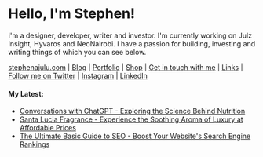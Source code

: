   <!-- Hello there! Feel free to make this your own but kindly don't use my data. Attributions are welcomed & appreciated --> 

# Hello, I'm Stephen!

I'm a designer, developer, writer and investor. I'm currently working on Julz Insight, Hyvaros and NeoNairobi. I have a passion for building, investing and writing things of which you can see below.

[stephenajulu.com](https://stephenajulu.com) | [Blog](https://stephenajulu.com/blog) | [Portfolio](https://stephenajulu.com/portfolio) | [Shop](https://stephenajulu.com/store) | [Get in touch with me](https://stephenajulu.com/contact) | [Links](https://stephenajulu.com/links) | [Follow me on Twitter](https://twitter.com/stephenajulu) | [Instagram](https://instagram.com/stephenajulu) | [LinkedIn](https://linkedin.com/in/stephenajulu)

#### My Latest:

<!-- BLOG-POST-LIST:START -->
- [Conversations with ChatGPT - Exploring the Science Behind Nutrition](https://stephenajulu.com/blog/conversations-with-chatgpt-exploring-the-science-behind-nutrition/)
- [Santa Lucia Fragrance - Experience the Soothing Aroma of Luxury at Affordable Prices](https://stephenajulu.com/blog/santa-lucia-fragrance-experience-the-soothing-aroma-of-luxury-at-affordable-prices/)
- [The Ultimate Basic Guide to SEO - Boost Your Website&#39;s Search Engine Rankings](https://stephenajulu.com/store/the-ultimate-basic-guide-to-seo-boost-your-website-s-search-engine-rankings/)
<!-- BLOG-POST-LIST:END -->


